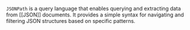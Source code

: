 `JSONPath` is a query language that enables querying and extracting data from [[JSON]] documents. It provides a simple syntax for navigating and filtering JSON structures based on specific patterns.